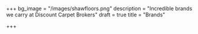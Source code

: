 +++
bg_image = "/images/shawfloors.png"
description = "Incredible brands we carry at Discount Carpet Brokers"
draft = true
title = "Brands"

+++
